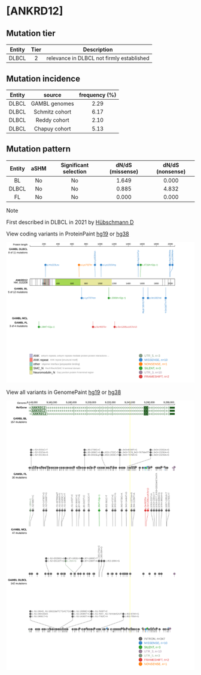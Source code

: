 # [ANKRD12]

## Mutation tier

|Entity|Tier|Description                              |
|:------:|:----:|-----------------------------------------|
|DLBCL |2   |relevance in DLBCL not firmly established|
## Mutation incidence

|Entity|source        |frequency (%)|
|:------:|:--------------:|:-------------:|
|DLBCL |GAMBL genomes |2.29         |
|DLBCL |Schmitz cohort|6.17         |
|DLBCL |Reddy cohort  |2.10         |
|DLBCL |Chapuy cohort |5.13         |

## Mutation pattern

|Entity|aSHM|Significant selection|dN/dS (missense)|dN/dS (nonsense)|
|:------:|:----:|:---------------------:|:----------------:|:----------------:|
|BL    |No  |No                   |1.649           |0.000           |
|DLBCL |No  |No                   |0.885           |4.832           |
|FL    |No  |No                   |0.000           |0.000           |


> [!NOTE]
> First described in DLBCL in 2021 by [Hübschmann D](https://pubmed.ncbi.nlm.nih.gov/33953289)


View coding variants in ProteinPaint [hg19](https://www.bcgsc.ca/downloads/morinlab/GAMBL/test/genes/ANKRD12_protein.html)  or [hg38](https://www.bcgsc.ca/downloads/morinlab/GAMBL/test/genes/ANKRD12_protein_hg38.html)

![image](images/proteinpaint/ANKRD12_NM_015208.svg)

View all variants in GenomePaint [hg19](https://www.bcgsc.ca/downloads/morinlab/GAMBL/test/genes/ANKRD12.html)  or [hg38](https://www.bcgsc.ca/downloads/morinlab/GAMBL/test/genes/ANKRD12_hg38.html)

![image](images/proteinpaint/ANKRD12.svg)
